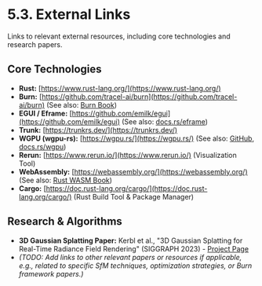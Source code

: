 # 5.3. External Links

Links to relevant external resources, including core technologies and research papers.

## Core Technologies

*   **Rust:** [https://www.rust-lang.org/](https://www.rust-lang.org/)
*   **Burn:** [https://github.com/tracel-ai/burn](https://github.com/tracel-ai/burn) (See also: [Burn Book](https://burn-rs.github.io/book/))
*   **EGUI / Eframe:** [https://github.com/emilk/egui](https://github.com/emilk/egui) (See also: [docs.rs/eframe](https://docs.rs/eframe/))
*   **Trunk:** [https://trunkrs.dev/](https://trunkrs.dev/)
*   **WGPU (wgpu-rs):** [https://wgpu.rs/](https://wgpu.rs/) (See also: [GitHub](https://github.com/gfx-rs/wgpu), [docs.rs/wgpu](https://docs.rs/wgpu/))
*   **Rerun:** [https://www.rerun.io/](https://www.rerun.io/) (Visualization Tool)
*   **WebAssembly:** [https://webassembly.org/](https://webassembly.org/) (See also: [Rust WASM Book](https://rustwasm.github.io/docs/book/))
*   **Cargo:** [https://doc.rust-lang.org/cargo/](https://doc.rust-lang.org/cargo/) (Rust Build Tool & Package Manager)

## Research & Algorithms

*   **3D Gaussian Splatting Paper:** Kerbl et al., "3D Gaussian Splatting for Real-Time Radiance Field Rendering" (SIGGRAPH 2023) - [Project Page](https://repo-sam.inria.fr/fungraph/3d-gaussian-splatting/)
*   *(TODO: Add links to other relevant papers or resources if applicable, e.g., related to specific SfM techniques, optimization strategies, or Burn framework papers.)* 